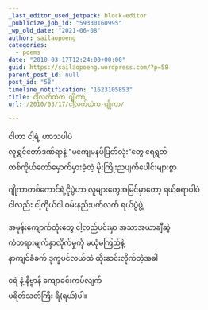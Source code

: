 ```yaml
---
_last_editor_used_jetpack: block-editor
_publicize_job_id: "59330160995"
_wp_old_date: "2021-06-08"
author: sailaopoeng
categories:
  - poems
date: "2010-03-17T12:24:00+00:00"
guid: https://sailaopoeng.wordpress.com/?p=58
parent_post_id: null
post_id: "58"
timeline_notification: "1623105853"
title: ငါ့လက်ထဲက ဂျိုကာ
url: /2010/03/17/ငါ့လက်ထဲက-ဂျိုကာ/

---
```

ငါဟာ ငါ့ရဲ့ ဟာသပါပဲ  
လူရွှင်တော်ဒဏ်ရာနဲ့ "မကျေမနပ်ပြတ်လုံး"တွေ ရေရွတ်  
တစ်ကိုယ်တော်မှောက်မှားခဲ့တဲ့ မိုးကြိုးညပျက်ပေါင်းများစွာ

ဂျိုကာတစ်ကောင်ရဲ့ငိုပွဲဟာ လူများတွေအမြင်မှာတော့ ရယ်စရာပါပဲ  
ငါလည်း ငါ့ကိုယ်ငါ ဝမ်းနည်းပက်လက် ရယ်ပွဲဖွဲ့

အမုန်းကျောက်တုံးတွေ ငါ့လည်ပင်းမှာ အသာအယာချီဆွဲ  
ကံတရားမျက်နှာလိုက်မှုကို မယုံမကြည်နဲ့  
နာကျင်ခံခက် ဒုက္ခပင်လယ်ထဲ ထိုးဆင်းလိုက်တဲ့အခါ

ငရဲ နဲ့ နိဗ္ဗာန် ကျောခင်းကပ်လျက်  
ပရိတ်သတ်ကြီး ရီ(ရယ်)ပါ။
